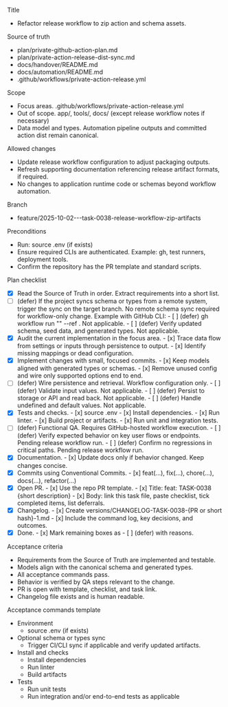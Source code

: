 Title
- Refactor release workflow to zip action and schema assets.

Source of truth
- plan/private-github-action-plan.md
- plan/private-action-release-dist-sync.md
- docs/handover/README.md
- docs/automation/README.md
- .github/workflows/private-action-release.yml

Scope
- Focus areas. .github/workflows/private-action-release.yml
- Out of scope. app/, tools/, docs/ (except release workflow notes if necessary)
- Data model and types. Automation pipeline outputs and committed action dist remain canonical.

Allowed changes
- Update release workflow configuration to adjust packaging outputs.
- Refresh supporting documentation referencing release artifact formats, if required.
- No changes to application runtime code or schemas beyond workflow automation.

Branch
- feature/2025-10-02---task-0038-release-workflow-zip-artifacts

Preconditions
- Run: source .env (if exists)
- Ensure required CLIs are authenticated. Example: gh, test runners, deployment tools.
- Confirm the repository has the PR template and standard scripts.

Plan checklist
- [x] Read the Source of Truth in order. Extract requirements into a short list.
- [ ] (defer) If the project syncs schema or types from a remote system, trigger the sync on the target branch. No remote schema sync required for workflow-only change.
      Example with GitHub CLI:
      - [ ] (defer) gh workflow run "<WORKFLOW NAME>" --ref <BRANCH>. Not applicable.
      - [ ] (defer) Verify updated schema, seed data, and generated types. Not applicable.
- [x] Audit the current implementation in the focus area.
      - [x] Trace data flow from settings or inputs through persistence to output.
      - [x] Identify missing mappings or dead configuration.
- [x] Implement changes with small, focused commits.
      - [x] Keep models aligned with generated types or schemas.
      - [x] Remove unused config and wire only supported options end to end.
- [ ] (defer) Wire persistence and retrieval. Workflow configuration only.
      - [ ] (defer) Validate input values. Not applicable.
      - [ ] (defer) Persist to storage or API and read back. Not applicable.
      - [ ] (defer) Handle undefined and default values. Not applicable.
- [x] Tests and checks.
      - [x] source .env
      - [x] Install dependencies.
      - [x] Run linter.
      - [x] Build project or artifacts.
      - [x] Run unit and integration tests.
- [ ] (defer) Functional QA. Requires GitHub-hosted workflow execution.
      - [ ] (defer) Verify expected behavior on key user flows or endpoints. Pending release workflow run.
      - [ ] (defer) Confirm no regressions in critical paths. Pending release workflow run.
- [x] Documentation.
      - [x] Update docs only if behavior changed. Keep changes concise.
- [x] Commits using Conventional Commits.
      - [x] feat(...), fix(...), chore(...), docs(...), refactor(...)
- [x] Open PR.
      - [x] Use the repo PR template.
      - [x] Title: feat: TASK-0038 {short description}
      - [x] Body: link this task file, paste checklist, tick completed items, list deferrals.
- [x] Changelog.
      - [x] Create versions/CHANGELOG-TASK-0038-{PR or short hash}-1.md
      - [x] Include the command log, key decisions, and outcomes.
- [x] Done.
      - [x] Mark remaining boxes as - [ ] (defer) with reasons.

Acceptance criteria
- Requirements from the Source of Truth are implemented and testable.
- Models align with the canonical schema and generated types.
- All acceptance commands pass.
- Behavior is verified by QA steps relevant to the change.
- PR is open with template, checklist, and task link.
- Changelog file exists and is human readable.

Acceptance commands template
- Environment
  - source .env (if exists)
- Optional schema or types sync
  - Trigger CI/CLI sync if applicable and verify updated artifacts.
- Install and checks
  - Install dependencies
  - Run linter
  - Build artifacts
- Tests
  - Run unit tests
  - Run integration and/or end-to-end tests as applicable
